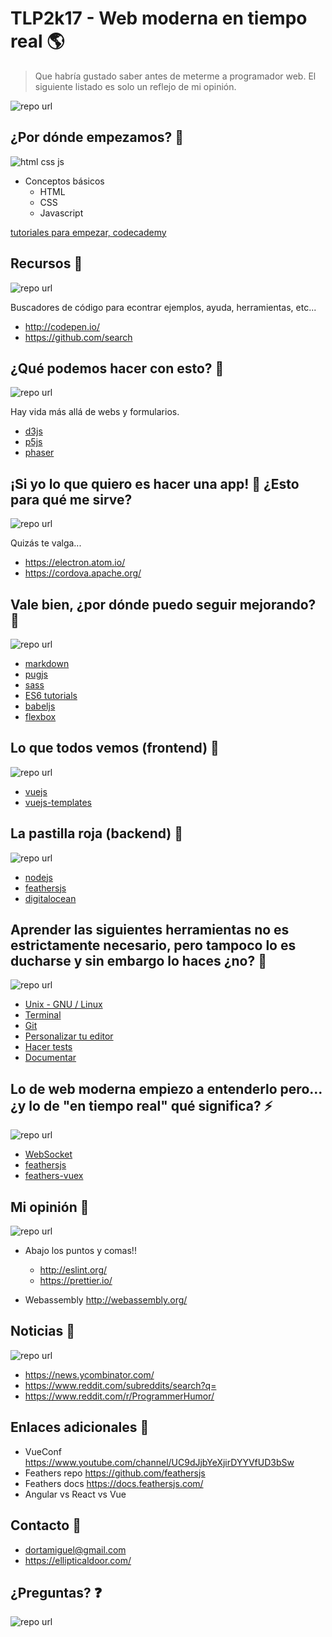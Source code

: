 # TLP2k17 - Web moderna en tiempo real 🌎

> Que habría gustado saber antes de meterme a programador web.
> El siguiente listado es solo un reflejo de mi opinión.

![repo url](https://raw.githubusercontent.com/ellipticaldoor/tlp2k17/master/img/url.jpg)


## ¿Por dónde empezamos? 🏁

![html css js](https://raw.githubusercontent.com/ellipticaldoor/tlp2k17/master/img/html_css_js.jpg)
* Conceptos básicos
	- HTML
	- CSS
	- Javascript

[tutoriales para empezar, codecademy](https://www.codecademy.com/learn)


## Recursos 🥙

![repo url](https://raw.githubusercontent.com/ellipticaldoor/tlp2k17/master/img/url.jpg)

Buscadores de código para econtrar ejemplos, ayuda, herramientas, etc...

* http://codepen.io/
* https://github.com/search


## ¿Qué podemos hacer con esto? 🔨

![repo url](https://raw.githubusercontent.com/ellipticaldoor/tlp2k17/master/img/url.jpg)

Hay vida más allá de webs y formularios.

* [d3js](https://d3js.org/)
* [p5js](https://p5js.org/examples/)
* [phaser](https://phaser.io/)


## ¡Si yo lo que quiero es hacer una app! 📱 ¿Esto para qué me sirve? 

![repo url](https://raw.githubusercontent.com/ellipticaldoor/tlp2k17/master/img/url.jpg)

Quizás te valga...

* https://electron.atom.io/
* https://cordova.apache.org/


## Vale bien, ¿por dónde puedo seguir mejorando? 💪

![repo url](https://raw.githubusercontent.com/ellipticaldoor/tlp2k17/master/img/url.jpg)

* [markdown](https://daringfireball.net/projects/markdown/syntax)
* [pugjs](https://pugjs.org/api/getting-started.html)
* [sass](http://sass-lang.com/)
* [ES6 tutorials](https://github.com/ericdouglas/ES6-Learning)
* [babeljs](https://babeljs.io/)
* [flexbox](https://css-tricks.com/snippets/css/a-guide-to-flexbox/)


## Lo que todos vemos (frontend) 👀

![repo url](https://raw.githubusercontent.com/ellipticaldoor/tlp2k17/master/img/url.jpg)

* [vuejs](https://vuejs.org/)
* [vuejs-templates](https://github.com/vuejs-templates/webpack)


## La pastilla roja (backend) 🔴

![repo url](https://raw.githubusercontent.com/ellipticaldoor/tlp2k17/master/img/url.jpg)

* [nodejs](https://nodejs.org/en/)
* [feathersjs](https://feathersjs.com/)
* [digitalocean](https://www.digitalocean.com/)


## Aprender las siguientes herramientas no es estrictamente necesario, pero tampoco lo es ducharse y sin embargo lo haces ¿no? 🛀

![repo url](https://raw.githubusercontent.com/ellipticaldoor/tlp2k17/master/img/url.jpg)

* [Unix - GNU / Linux]()
* [Terminal]()
* [Git]()
* [Personalizar tu editor]()
* [Hacer tests]()
* [Documentar]()


## Lo de web moderna empiezo a entenderlo pero... ¿y lo de "en tiempo real" qué significa? ⚡️

![repo url](https://raw.githubusercontent.com/ellipticaldoor/tlp2k17/master/img/url.jpg)

* [WebSocket](https://en.wikipedia.org/wiki/WebSocket)
* [feathersjs](https://feathersjs.com/)
* [feathers-vuex](https://github.com/feathersjs/feathers-vuex/)


## Mi opinión 💩

![repo url](https://raw.githubusercontent.com/ellipticaldoor/tlp2k17/master/img/url.jpg)

* Abajo los puntos y comas!!
	- http://eslint.org/
	- https://prettier.io/

* Webassembly http://webassembly.org/


## Noticias 📰

![repo url](https://raw.githubusercontent.com/ellipticaldoor/tlp2k17/master/img/url.jpg)

* https://news.ycombinator.com/
* https://www.reddit.com/subreddits/search?q=
* https://www.reddit.com/r/ProgrammerHumor/


## Enlaces adicionales 🔗

* VueConf https://www.youtube.com/channel/UC9dJjbYeXjirDYYVfUD3bSw
* Feathers repo https://github.com/feathersjs
* Feathers docs https://docs.feathersjs.com/
* Angular vs React vs Vue


## Contacto 🙋

* [dortamiguel@gmail.com](mailto:dortamiguel@gmail.com)
* https://ellipticaldoor.com/


## ¿Preguntas? ❓

![repo url](https://raw.githubusercontent.com/ellipticaldoor/tlp2k17/master/img/url.jpg)
